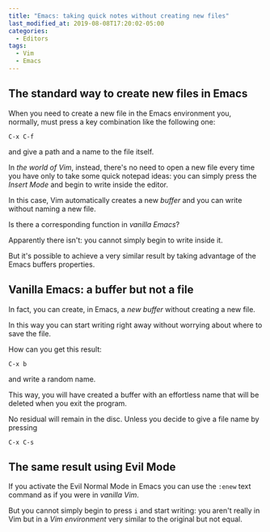 ```yaml
---
title: "Emacs: taking quick notes without creating new files"
last_modified_at: 2019-08-08T17:20:02-05:00
categories:
  - Editors
tags:
  - Vim
  - Emacs
---
```



## The standard way to create new files in Emacs
When you need to create a new file in the Emacs environment you, normally, must press a key combination like the following one: 

```
C-x C-f
```
and give a path and a name to the file itself.

In _the world of Vim_, instead, there's no need to open a new file every time you have only to take  some quick notepad ideas: you can simply  press the _Insert Mode_ and begin to write inside the editor. 

In this case, Vim automatically creates a new _buffer_ and you can write without naming a new file.


Is there a corresponding function in _vanilla Emacs_?

Apparently there isn't: you cannot simply begin to write inside it.

But it's  possible to achieve a very similar result by taking advantage of the Emacs buffers properties.

## Vanilla Emacs: a buffer but not a file ##

In fact, you can create, in Emacs, a _new buffer_ without creating a new file.

In this way you can start writing right away without worrying about where to save the file.

How can you get this result: 

```
C-x b
```

and write a random name.

This way, you will have created a buffer with an effortless name that will be deleted when you exit the program.

No residual will remain in the disc. Unless you decide to give a file name by pressing 

```
C-x C-s
```

## The same result using Evil Mode ##

If you activate the Evil Normal Mode in Emacs you can use the `:enew` text command as if you were in _vanilla Vim_.

But you cannot simply begin to press `i` and start writing: you aren't really in Vim but in a _Vim environment_ very similar to the original but not equal.
